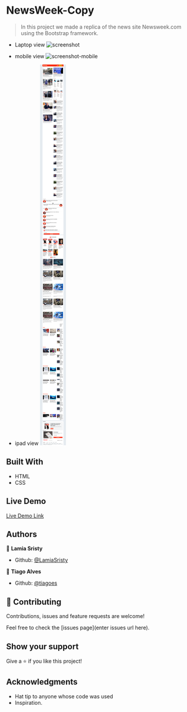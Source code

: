 # NewsWeek-Copy
> In this project we made a replica of the news site Newsweek.com using the Bootstrap framework.

- Laptop view
![screenshot](img/screencapture.png)

- mobile view
![screenshot-mobile](img/mobile-screenshot.jpg)

- ipad view
![screenshot-tab-view](img/ipad-screencaptur.png)

## Built With

- HTML
- CSS

## Live Demo

[Live Demo Link](https://raw.githack.com/LamiaSristy/NewsWeek-Copy/test1/index.html)


## Authors

👤 **Lamia Sristy**

- Github: [@LamiaSristy](https://github.com/LamiaSristy)


👤 **Tiago Alves**

- Github: [@tiagoes](https://github.com/tiagoes)


## 🤝 Contributing

Contributions, issues and feature requests are welcome!

Feel free to check the [issues page](enter issues url here).

## Show your support

Give a ⭐️ if you like this project!

## Acknowledgments

- Hat tip to anyone whose code was used
- Inspiration.